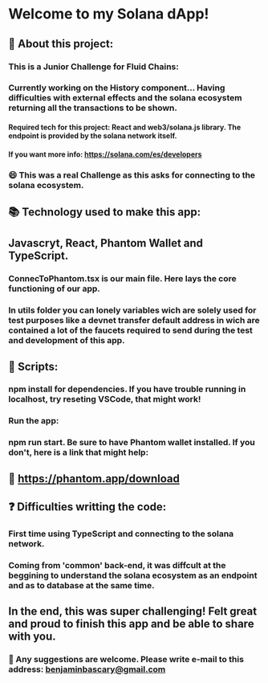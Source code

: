 # Welcome to my Solana dApp!


## :rocket: About this project:

### This is a Junior Challenge for Fluid Chains:

### Currently working on the History component... Having difficulties with external effects and the solana ecosystem returning all the transactions to be shown.

#### Required tech for this project: React and web3/solana.js library. The endpoint is provided by the solana network itself.
#### If you want more info: https://solana.com/es/developers

### :smile: This was a real Challenge as this asks for connecting to the solana ecosystem.
## :books: Technology used to make this app:

## Javascryt, React, Phantom Wallet and TypeScript.

### ConnecToPhantom.tsx is our main file. Here lays the core functioning of our app.
### In utils folder you can lonely variables wich are solely used for test purposes like a devnet transfer default address in wich are contained a lot of the faucets required to send during the test and development of this app.

## 🧰 Scripts:

### npm install for dependencies. If you have trouble running in localhost, try reseting VSCode, that might work!
### Run the app:

### npm run start. Be sure to have Phantom wallet installed. If you don't, here is a link that might help:

## 🧰 https://phantom.app/download

## ❓ Difficulties writting the code:

### First time using TypeScript and connecting to the solana network.
### Coming from 'common' back-end, it was diffcult at the beggining to understand the solana ecosystem as an endpoint and as to database at the same time.

## In the end, this was super challenging! Felt great and proud to finish this app and be able to share with you.

### :e-mail: Any suggestions are welcome. Please write e-mail to this address: benjaminbascary@gmail.com
